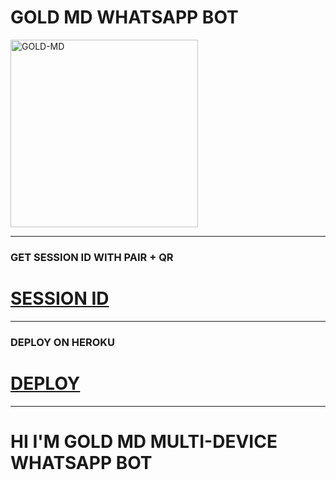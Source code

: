 # GOLD MD WHATSAPP BOT

<img alt="GOLD-MD" width="300" height="300" src="https://i.ibb.co/wspzc9t/IMG-20240328-WA0000.jpg">

***

### GET SESSION ID WITH PAIR + QR
# [SESSION ID](https://gold-md-af9caff728ff.herokuapp.com)

***

### DEPLOY ON HEROKU
# [DEPLOY](https://dashboard.heroku.com/new?template=https://github.com/D4X-UMAR/GOLD-MD)

***

# HI I'M GOLD MD MULTI-DEVICE WHATSAPP BOT 
